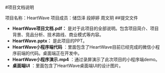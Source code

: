 #项目文档说明

项目名称：HeartWave
项目成员：储岱泽 段婷婷 周文玥
##提交文件
- **HeartWave项目文档.pdf：** 是对于此项目的全部说明。包含项目简介、项目背景、竞品分析、技术路线、商业模式等内容。
- **HeartWave.pptx：** 是此项目的PPT。
- **HeartWave小程序端代码** ：里面包含了HeartWave目前已经完成的微信小程序前端的代码。桌面端正在开发中。
- **HeartWave小程序演示.mp4** ：通过录屏演示了此次项目的小程序端demo。
- **桌面端UI** ：里面包含了HeartWave桌面端UI的设计图片。
